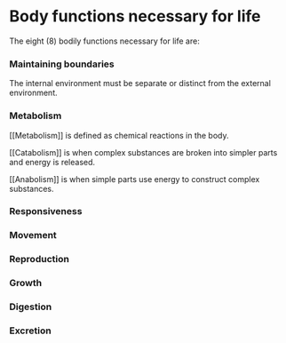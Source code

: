 # Body functions necessary for life

The eight (8) bodily functions necessary for life are:

### Maintaining boundaries

The internal environment must be separate or distinct from the external environment.

### Metabolism

[[Metabolism]] is defined as chemical reactions in the body.

[[Catabolism]] is when complex substances are broken into simpler parts and energy is released.

[[Anabolism]] is when simple parts use energy to construct complex substances.

### Responsiveness



### Movement



### Reproduction



### Growth



### Digestion



### Excretion



